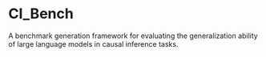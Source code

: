 # CI_Bench
A benchmark generation framework for evaluating the generalization ability of large language models in causal inference tasks.
